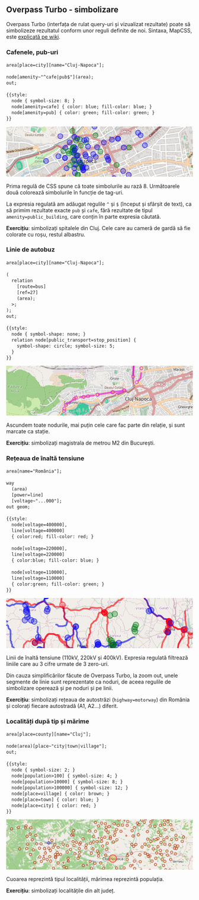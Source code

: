 ## Overpass Turbo - simbolizare

Overpass Turbo (interfața de rulat query-uri și vizualizat rezultate) poate să
simbolizeze rezultatul conform unor reguli definite de noi. Sintaxa, MapCSS,
este [explicată pe
wiki](http://wiki.openstreetmap.org/wiki/Overpass_turbo/MapCSS).


### Cafenele, pub-uri
```
area[place=city][name="Cluj-Napoca"];

node[amenity~"^cafe|pub$"](area);
out;

{{style:
  node { symbol-size: 8; }
  node[amenity=cafe] { color: blue; fill-color: blue; }
  node[amenity=pub] { color: green; fill-color: green; }
}}
```

![Cafenele și pub-uri](screenshots/mapcss-cafe-pub.png)

Prima regulă de CSS spune că toate simbolurile au rază 8. Următoarele două
colorează simbolurile în funcție de tag-uri.

La expresia regulată am adăugat regulile `^` și `$` (început și sfârșit de
text), ca să primim rezultate exacte `pub` și `cafe`, fără rezultate de tipul
`amenity=public_building`, care conțin în parte expresia căutată.

**Exercițiu**: simbolizați spitalele din Cluj. Cele care au cameră de gardă să
fie colorate cu roșu, restul albastru.


### Linie de autobuz
```
area[place=city][name="Cluj-Napoca"];

(
  relation
    [route=bus]
    [ref=27]
    (area);
  >;
);
out;

{{style:
  node { symbol-shape: none; }
  relation node[public_transport=stop_position] {
    symbol-shape: circle; symbol-size: 5;
  }
}}
```

![Autobuzul 27, simbolizat](screenshots/mapcss-bus27.png)

Ascundem toate nodurile, mai puțin cele care fac parte din relație, și sunt
marcate ca stație.

**Exercițiu**: simbolizați magistrala de metrou M2 din București.


### Rețeaua de înaltă tensiune
```
area[name="România"];

way
  (area)
  [power=line]
  [voltage~"...000"];
out geom;

{{style:
  node[voltage=400000],
  line[voltage=400000]
  { color:red; fill-color: red; }

  node[voltage=220000],
  line[voltage=220000]
  { color:blue; fill-color: blue; }

  node[voltage=110000],
  line[voltage=110000]
  { color:green; fill-color: green; }
}}
```

![Linii de înaltă tensiune](screenshots/mapcss-power.png)

Linii de înaltă tensiune (110kV, 220kV și 400kV). Expresia regulată filtrează
liniile care au 3 cifre urmate de 3 zero-uri.

Din cauza simplificărilor făcute de Overpass Turbo, la zoom out, unele segmente
de linie sunt reprezentate ca noduri, de aceea regulile de simbolizare operează
și pe noduri și pe linii.

**Exercițiu**: simbolizați rețeaua de autostrăzi (`highway=motorway`) din
România și colorați fiecare autostradă (A1, A2...) diferit.


### Localități după tip și mărime
```
area[place=county][name="Cluj"];

node(area)[place~"city|town|village"];
out;

{{style:
  node { symbol-size: 2; }
  node[population>100] { symbol-size: 4; }
  node[population>10000] { symbol-size: 8; }
  node[population>100000] { symbol-size: 12; }
  node[place=village] { color: brown; }
  node[place=town] { color: blue; }
  node[place=city] { color: red; }
}}
```

![Localități](screenshots/mapcss-places.png)

Cuoarea reprezintă tipul localității, mărimea reprezintă populația.

**Exercițiu**: simbolizați localitățile din alt județ.
